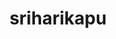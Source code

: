 ---
title: sriharikapu
github: https://github.com/sriharikapu
mode: light
transition: 1s
score: 69.3
archetype:
- Minimalistic
---
